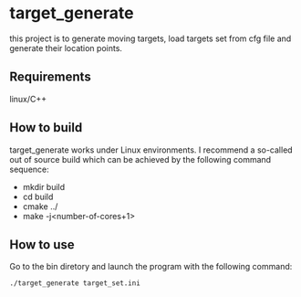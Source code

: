 # target_generate

this project is to generate moving targets, load targets set from cfg file and generate their location points.

## Requirements
linux/C++

## How to build

target_generate works under Linux environments. I recommend a so-called out of source build which can be achieved by the following command sequence:

* mkdir build
* cd build
* cmake ../
* make -j<number-of-cores+1>

## How to use

Go to the bin diretory and launch the program with the following command:
```bash
./target_generate target_set.ini
